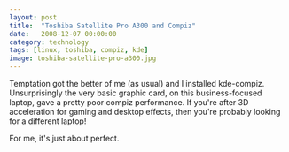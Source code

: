 ```yaml
---
layout: post
title:  "Toshiba Satellite Pro A300 and Compiz"
date:   2008-12-07 00:00:00
category: technology
tags: [linux, toshiba, compiz, kde]
image: toshiba-satellite-pro-a300.jpg
---
```


Temptation got the better of me (as usual) and I installed kde-compiz.  Unsurprisingly the very basic graphic card, on this business-focused laptop, gave a pretty poor compiz performance.  If you're after 3D acceleration for gaming and desktop effects, then you're probably looking for a different laptop!

<!--more-->

For me, it's just about perfect.
